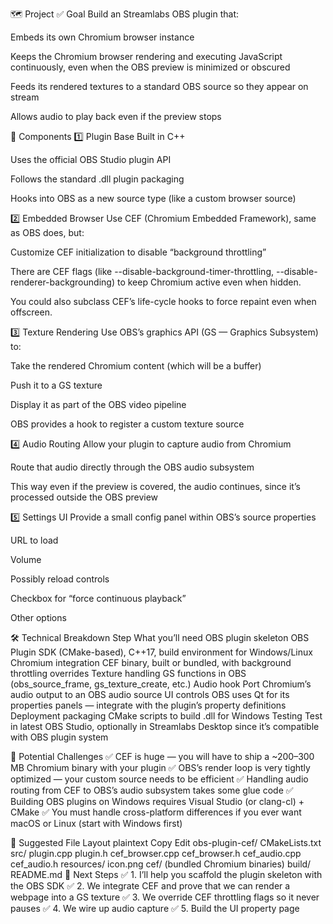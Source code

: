 🗺️ Project 
✅ Goal
Build an Streamlabs OBS plugin that:

Embeds its own Chromium browser instance

Keeps the Chromium browser rendering and executing JavaScript continuously, even when the OBS preview is minimized or obscured

Feeds its rendered textures to a standard OBS source so they appear on stream

Allows audio to play back even if the preview stops

🧩 Components
1️⃣ Plugin Base
Built in C++

Uses the official OBS Studio plugin API

Follows the standard .dll plugin packaging

Hooks into OBS as a new source type (like a custom browser source)

2️⃣ Embedded Browser
Use CEF (Chromium Embedded Framework), same as OBS does, but:

Customize CEF initialization to disable “background throttling”

There are CEF flags (like --disable-background-timer-throttling, --disable-renderer-backgrounding) to keep Chromium active even when hidden.

You could also subclass CEF’s life-cycle hooks to force repaint even when offscreen.

3️⃣ Texture Rendering
Use OBS’s graphics API (GS — Graphics Subsystem) to:

Take the rendered Chromium content (which will be a buffer)

Push it to a GS texture

Display it as part of the OBS video pipeline

OBS provides a hook to register a custom texture source

4️⃣ Audio Routing
Allow your plugin to capture audio from Chromium

Route that audio directly through the OBS audio subsystem

This way even if the preview is covered, the audio continues, since it’s processed outside the OBS preview

5️⃣ Settings UI
Provide a small config panel within OBS’s source properties

URL to load

Volume

Possibly reload controls

Checkbox for “force continuous playback”

Other options

🛠️ Technical Breakdown
Step	What you’ll need
OBS plugin skeleton	OBS Plugin SDK (CMake-based), C++17, build environment for Windows/Linux
Chromium integration	CEF binary, built or bundled, with background throttling overrides
Texture handling	GS functions in OBS (obs_source_frame, gs_texture_create, etc.)
Audio hook	Port Chromium’s audio output to an OBS audio source
UI controls	OBS uses Qt for its properties panels — integrate with the plugin’s property definitions
Deployment packaging	CMake scripts to build .dll for Windows
Testing	Test in latest OBS Studio, optionally in Streamlabs Desktop since it’s compatible with OBS plugin system

🚧 Potential Challenges
✅ CEF is huge — you will have to ship a ~200–300 MB Chromium binary with your plugin
✅ OBS’s render loop is very tightly optimized — your custom source needs to be efficient
✅ Handling audio routing from CEF to OBS’s audio subsystem takes some glue code
✅ Building OBS plugins on Windows requires Visual Studio (or clang-cl) + CMake
✅ You must handle cross-platform differences if you ever want macOS or Linux (start with Windows first)

📁 Suggested File Layout
plaintext
Copy
Edit
obs-plugin-cef/
  CMakeLists.txt
  src/
    plugin.cpp
    plugin.h
    cef_browser.cpp
    cef_browser.h
    cef_audio.cpp
    cef_audio.h
  resources/
    icon.png
  cef/
    (bundled Chromium binaries)
  build/
  README.md
🎯 Next Steps
✅ 1. I’ll help you scaffold the plugin skeleton with the OBS SDK
✅ 2. We integrate CEF and prove that we can render a webpage into a GS texture
✅ 3. We override CEF throttling flags so it never pauses
✅ 4. We wire up audio capture
✅ 5. Build the UI property page

